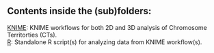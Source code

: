 ## Contents inside the (sub)folders:

[KNIME](https://github.com/CBIIT/Misteli-Lab-CCR-NCI/tree/master/Jowhar_Methods_2017/KNIME): KNIME workflows for both 2D and 3D analysis of Chromosome Territorties (CTs).  
[R](https://github.com/CBIIT/Misteli-Lab-CCR-NCI/tree/master/Jowhar_Methods_2017/R): Standalone R script(s) for analyzing data from KNIME workflow(s).  
